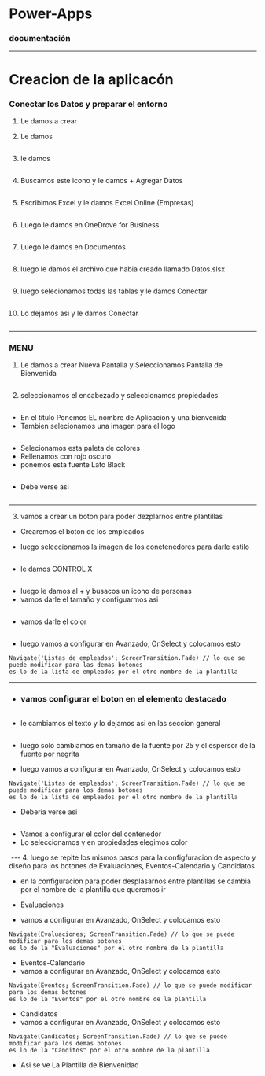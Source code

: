 # Power-Apps
### documentación
---

# Creacion de la aplicacón 

### Conectar los Datos y preparar el entorno

1. Le damos a crear
   
2. Le damos

<img src="paso3.png" alt="">

3. le damos 

<img src="paso4png.png" alt="">

4. Buscamos este icono y le damos + Agregar Datos

<img src="paso5.png" alt="">

5. Escribimos Excel y  le damos Excel Online (Empresas)

<img src="paso6.png" alt="">

6. Luego le damos en OneDrove for Business
   
<img src="paso7.png" alt="">

7. Luego le damos en Documentos
   
<img src="paso8.png" alt="">

8. luego le damos el archivo que habia creado llamado Datos.slsx

<img src="paso9.png" alt="">

9. luego selecionamos todas las tablas y le damos Conectar

<img src="paso10.png" alt="">
 
10. Lo dejamos asi y le damos Conectar
    
<img src="paso11.png" alt="">

---

### MENU


1. Le damos a crear Nueva Pantalla y Seleccionamos Pantalla de Bienvenida

<img src="paso12.png" alt="">

2. seleccionamos el encabezado y seleccionamos propiedades 

<img src="propiedades.png" alt="">

* En el titulo Ponemos EL nombre de Aplicacion y una bienvenida
* Tambien selecionamos una imagen para el logo

<img src="confi.png" alt="">

* Selecionamos esta paleta de colores
* Rellenamos con rojo oscuro
* ponemos esta fuente Lato Black
  
<img src="config.png" alt="">

* Debe verse asi

<img src="Header.png" alt="">

---

3. vamos a crear un boton para poder dezplarnos entre plantillas

* Crearemos el boton de los empleados
 
* luego seleccionamos la imagen de los conetenedores para darle estilo 

<img src="im.png" alt="">

* le damos CONTROL X

<img src="mas.png" alt="">

* luego le damos al + y busacos un icono de personas
* vamos darle el tamaño y configuarmos asi

<img src="Tamaño.png" alt="">

* vamos darle el color
  
  <img src="col.png" alt=""> 
  
* luego vamos a configurar en Avanzado, OnSelect y colocamos esto

```
Navigate('Listas de empleados'; ScreenTransition.Fade) // lo que se puede modificar para las demas botones
es lo de la lista de empleados por el otro nombre de la plantilla
```
--- 
* ### vamos configurar el  boton en el elemento destacado

<img src="abajo.png" alt="">

* le cambiamos el texto y lo dejamos asi en las seccion general

  <img src="boton.png" alt="">
  
* luego solo cambiamos en tamaño de la fuente por 25 y el espersor de la fuente por negrita
* luego vamos a configurar en Avanzado, OnSelect y colocamos esto

```
Navigate('Listas de empleados'; ScreenTransition.Fade) // lo que se puede modificar para los demas botones
es lo de la lista de empleados por el otro nombre de la plantilla
```

* Deberia verse asi

<img src="personas.png" alt="">

* Vamos a configurar el color del contenedor
* Lo seleccionamos y en propiedades elegimos color
<img src=".png" alt="">
---
4. luego se repite los mismos pasos para la configfuracion de aspecto y diseño para los botones de Evaluaciones, Eventos-Calendario y Candidatos

* en la configuracion para poder desplasarnos entre plantillas se cambia por el nombre de la plantilla que queremos ir

* Evaluaciones
* vamos a configurar en Avanzado, OnSelect y colocamos esto

```
Navigate(Evaluaciones; ScreenTransition.Fade) // lo que se puede modificar para los demas botones
es lo de la "Evaluaciones" por el otro nombre de la plantilla
```

* Eventos-Calendario
* vamos a configurar en Avanzado, OnSelect y colocamos esto

```
Navigate(Eventos; ScreenTransition.Fade) // lo que se puede modificar para los demas botones
es lo de la "Eventos" por el otro nombre de la plantilla
```

* Candidatos
* vamos a configurar en Avanzado, OnSelect y colocamos esto

```
Navigate(Candidatos; ScreenTransition.Fade) // lo que se puede modificar para los demas botones
es lo de la "Canditos" por el otro nombre de la plantilla
```

* Asi se ve La Plantilla de Bienvenidad

<img src="menu.png" alt="">
